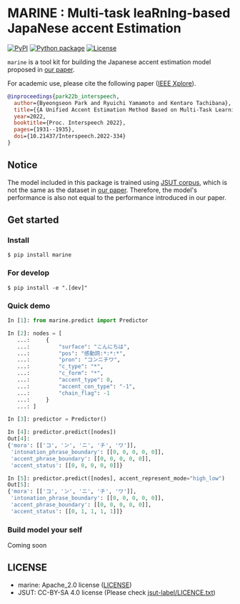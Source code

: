 # **MARINE** : **M**ulti-task lea**R**n**I**ng-based Japa**N**ese accent **E**stimation

[![PyPI](https://img.shields.io/pypi/v/marine.svg)](https://pypi.python.org/pypi/marine)
[![Python package](https://github.com/6gsn/marine/actions/workflows/ci.yml/badge.svg)](https://github.com/6gsn/marine/actions/workflows/ci.yml)
[![License](https://img.shields.io/badge/License-Apache_2.0-blue.svg)](LICENSE.md)
<!-- [![DOI](https://zenodo.org/badge/#)](https://zenodo.org/badge/latestdoi/#) -->

`marine` is a tool kit for building the Japanese accent estimation model proposed in [our paper](https://www.isca-speech.org/archive/interspeech_2022/park22b_interspeech.html).

For academic use, please cite the following paper ([IEEE Xplore](https://www.isca-speech.org/archive/interspeech_2022/park22b_interspeech.html)).

```bibtex
@inproceedings{park22b_interspeech,
  author={Byeongseon Park and Ryuichi Yamamoto and Kentaro Tachibana},
  title={{A Unified Accent Estimation Method Based on Multi-Task Learning for Japanese Text-to-Speech}},
  year=2022,
  booktitle={Proc. Interspeech 2022},
  pages={1931--1935},
  doi={10.21437/Interspeech.2022-334}
}
```

## Notice

The model included in this package is trained using [JSUT corpus](https://sites.google.com/site/shinnosuketakamichi/publication/jsut), which is not the same as the dataset in [our paper](https://www.isca-speech.org/archive/interspeech_2022/park22b_interspeech.html). Therefore, the model's performance is also not equal to the performance introduced in our paper.

## Get started

### Install

```shell
$ pip install marine
```

### For develop

```shell
$ pip install -e ".[dev]"
```

### Quick demo

```python
In [1]: from marine.predict import Predictor

In [2]: nodes = [
   ...:     {
   ...:         "surface": "こんにちは",
   ...:         "pos": "感動詞:*:*:*",
   ...:         "pron": "コンニチワ",
   ...:         "c_type": "*",
   ...:         "c_form": "*",
   ...:         "accent_type": 0,
   ...:         "accent_con_type": "-1",
   ...:         "chain_flag": -1
   ...:     }
   ...: ]

In [3]: predictor = Predictor()

In [4]: predictor.predict([nodes])
Out[4]:
{'mora': [['コ', 'ン', 'ニ', 'チ', 'ワ']],
 'intonation_phrase_boundary': [[0, 0, 0, 0, 0]],
 'accent_phrase_boundary': [[0, 0, 0, 0, 0]],
 'accent_status': [[0, 0, 0, 0, 0]]}

In [5]: predictor.predict([nodes], accent_represent_mode="high_low")
Out[5]:
{'mora': [['コ', 'ン', 'ニ', 'チ', 'ワ']],
 'intonation_phrase_boundary': [[0, 0, 0, 0, 0]],
 'accent_phrase_boundary': [[0, 0, 0, 0, 0]],
 'accent_status': [[0, 1, 1, 1, 1]]}
```

### Build model your self

Coming soon

## LICENSE

- marine: Apache_2.0 license ([LICENSE](LICENSE))
- JSUT: CC-BY-SA 4.0 license (Please check [jsut-label/LICENCE.txt](https://github.com/sarulab-speech/jsut-label/blob/master/LICENCE.txt))